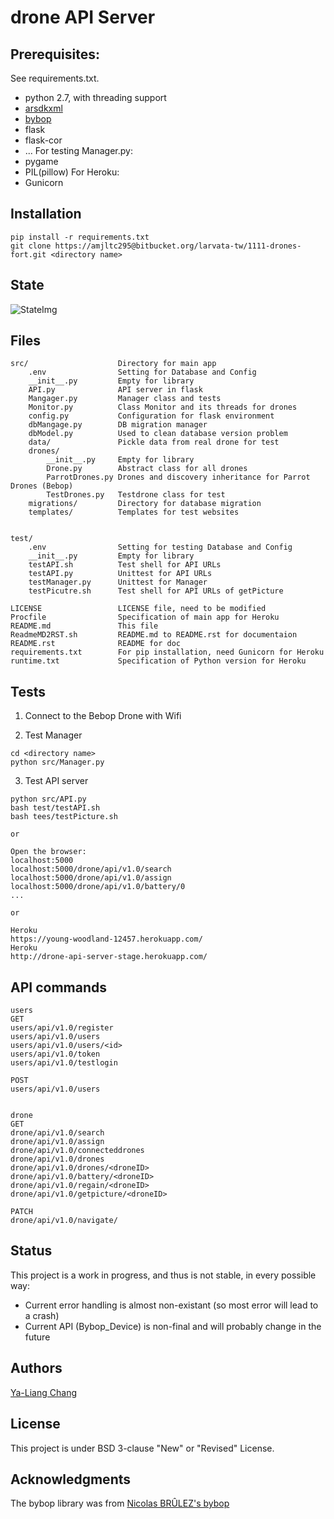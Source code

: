 # drone API Server

## Prerequisites:

See requirements.txt.

* python 2.7, with threading support
* [arsdkxml](https://pypi.python.org/pypi/arsdkxml)
* [bybop](https://pypi.python.org/pypi?:action=display&name=bybop)
* flask
* flask-cor
* ...
For testing Manager.py:
* pygame
* PIL(pillow)
For Heroku:
* Gunicorn

## Installation

```
pip install -r requirements.txt
git clone https://amjltc295@bitbucket.org/larvata-tw/1111-drones-fort.git <directory name>
```

## State
![StateImg](images/stateImg.jpg?raw=true "State")


## Files

```
src/                    Directory for main app
    .env                Setting for Database and Config
    __init__.py         Empty for library
    API.py              API server in flask
    Mangager.py         Manager class and tests
    Monitor.py          Class Monitor and its threads for drones
    config.py           Configuration for flask environment
    dbMangage.py        DB migration manager
    dbModel.py          Used to clean database version problem
    data/               Pickle data from real drone for test
    drones/
        __init__.py     Empty for library
        Drone.py        Abstract class for all drones
        ParrotDrones.py Drones and discovery inheritance for Parrot Drones (Bebop)
        TestDrones.py   Testdrone class for test
    migrations/         Directory for database migration
    templates/          Templates for test websites


test/
    .env                Setting for testing Database and Config
    __init__.py         Empty for library
    testAPI.sh          Test shell for API URLs
    testAPI.py          Unittest for API URLs
    testManager.py      Unittest for Manager
    testPicutre.sh      Test shell for API URLs of getPicture

LICENSE                 LICENSE file, need to be modified
Procfile                Specification of main app for Heroku
README.md               This file
ReadmeMD2RST.sh         README.md to README.rst for documentaion
README.rst              README for doc
requirements.txt        For pip installation, need Gunicorn for Heroku
runtime.txt             Specification of Python version for Heroku
```


## Tests

1. Connect to the Bebop Drone with Wifi

2. Test Manager
```
cd <directory name>
python src/Manager.py

```

3. Test API server
```
python src/API.py
bash test/testAPI.sh
bash tees/testPicture.sh

or

Open the browser:
localhost:5000
localhost:5000/drone/api/v1.0/search
localhost:5000/drone/api/v1.0/assign
localhost:5000/drone/api/v1.0/battery/0
...

or 

Heroku
https://young-woodland-12457.herokuapp.com/
Heroku
http://drone-api-server-stage.herokuapp.com/
```

## API commands

```
users
GET
users/api/v1.0/register
users/api/v1.0/users
users/api/v1.0/users/<id>
users/api/v1.0/token
users/api/v1.0/testlogin

POST
users/api/v1.0/users


drone
GET
drone/api/v1.0/search
drone/api/v1.0/assign
drone/api/v1.0/connecteddrones
drone/api/v1.0/drones
drone/api/v1.0/drones/<droneID>
drone/api/v1.0/battery/<droneID>
drone/api/v1.0/regain/<droneID>
drone/api/v1.0/getpicture/<droneID>

PATCH
drone/api/v1.0/navigate/
```

## Status

This project is a work in progress, and thus is not stable, in every possible way:
 * Current error handling is almost non-existant (so most error will lead to a crash)
 * Current API (Bybop_Device) is non-final and will probably change in the future
 
## Authors

[Ya-Liang Chang](https://github.com/amjltc295)

## License

This project is under BSD 3-clause "New" or "Revised" License.

## Acknowledgments

The bybop library was from [Nicolas BRÛLEZ's bybop](https://github.com/N-Bz/bybop)


